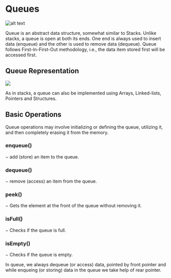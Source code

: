 # Queues
![alt text](https://github.com/dukhniav/prep/blob/master/data-structures/images/queue_example.jpg)

Queue is an abstract data structure, somewhat similar to Stacks. Unlike stacks, a queue is open at both its ends. One end is always used to insert data (enqueue) and the other is used to remove data (dequeue). Queue follows First-In-First-Out methodology, i.e., the data item stored first will be accessed first.

## Queue Representation
![](https://github.com/dukhniav/prep/blob/master/data-structures/images/queue_diagram.jpg)

As in stacks, a queue can also be implemented using Arrays, Linked-lists, Pointers and Structures.

## Basic Operations
Queue operations may involve initializing or defining the queue, utilizing it, and then completely erasing it from the memory.

### enqueue()
− add (store) an item to the queue.

### dequeue()
− remove (access) an item from the queue.

### peek()
− Gets the element at the front of the queue without removing it.

### isFull()
− Checks if the queue is full.

### isEmpty()
− Checks if the queue is empty.

In queue, we always dequeue (or access) data, pointed by front pointer and while enqueing (or storing) data in the queue we take help of rear pointer.

